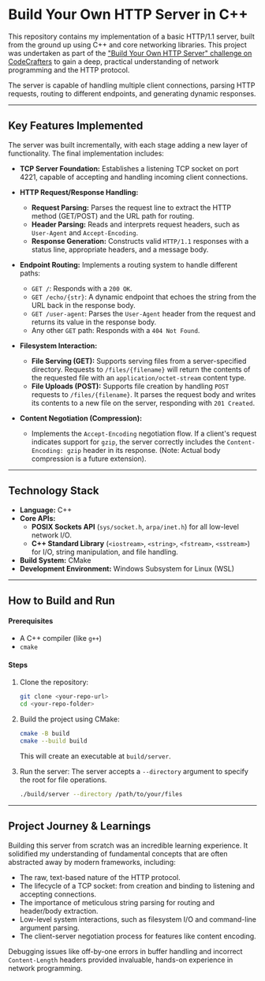 # Build Your Own HTTP Server in C++

This repository contains my implementation of a basic HTTP/1.1 server, built from the ground up using C++ and core networking libraries. This project was undertaken as part of the ["Build Your Own HTTP Server" challenge on CodeCrafters](https://app.codecrafters.io/courses/http-server/overview) to gain a deep, practical understanding of network programming and the HTTP protocol.

The server is capable of handling multiple client connections, parsing HTTP requests, routing to different endpoints, and generating dynamic responses.

---

## Key Features Implemented

The server was built incrementally, with each stage adding a new layer of functionality. The final implementation includes:

*   **TCP Server Foundation:** Establishes a listening TCP socket on port 4221, capable of accepting and handling incoming client connections.

*   **HTTP Request/Response Handling:**
    *   **Request Parsing:** Parses the request line to extract the HTTP method (GET/POST) and the URL path for routing.
    *   **Header Parsing:** Reads and interprets request headers, such as `User-Agent` and `Accept-Encoding`.
    *   **Response Generation:** Constructs valid `HTTP/1.1` responses with a status line, appropriate headers, and a message body.

*   **Endpoint Routing:** Implements a routing system to handle different paths:
    *   `GET /`: Responds with a `200 OK`.
    *   `GET /echo/{str}`: A dynamic endpoint that echoes the string from the URL back in the response body.
    *   `GET /user-agent`: Parses the `User-Agent` header from the request and returns its value in the response body.
    *   Any other `GET` path: Responds with a `404 Not Found`.

*   **Filesystem Interaction:**
    *   **File Serving (GET):** Supports serving files from a server-specified directory. Requests to `/files/{filename}` will return the contents of the requested file with an `application/octet-stream` content type.
    *   **File Uploads (POST):** Supports file creation by handling `POST` requests to `/files/{filename}`. It parses the request body and writes its contents to a new file on the server, responding with `201 Created`.

*   **Content Negotiation (Compression):**
    *   Implements the `Accept-Encoding` negotiation flow. If a client's request indicates support for `gzip`, the server correctly includes the `Content-Encoding: gzip` header in its response. (Note: Actual body compression is a future extension).

---

## Technology Stack

*   **Language:** C++
*   **Core APIs:**
    *   **POSIX Sockets API** (`sys/socket.h`, `arpa/inet.h`) for all low-level network I/O.
    *   **C++ Standard Library** (`<iostream>`, `<string>`, `<fstream>`, `<sstream>`) for I/O, string manipulation, and file handling.
*   **Build System:** CMake
*   **Development Environment:** Windows Subsystem for Linux (WSL)

---

## How to Build and Run

#### Prerequisites
*   A C++ compiler (like `g++`)
*   `cmake`

#### Steps
1.  Clone the repository:
    ```sh
    git clone <your-repo-url>
    cd <your-repo-folder>
    ```

2.  Build the project using CMake:
    ```sh
    cmake -B build
    cmake --build build
    ```
    This will create an executable at `build/server`.

3.  Run the server:
    The server accepts a `--directory` argument to specify the root for file operations.
    ```sh
    ./build/server --directory /path/to/your/files
    ```

---

## Project Journey & Learnings

Building this server from scratch was an incredible learning experience. It solidified my understanding of fundamental concepts that are often abstracted away by modern frameworks, including:
*   The raw, text-based nature of the HTTP protocol.
*   The lifecycle of a TCP socket: from creation and binding to listening and accepting connections.
*   The importance of meticulous string parsing for routing and header/body extraction.
*   Low-level system interactions, such as filesystem I/O and command-line argument parsing.
*   The client-server negotiation process for features like content encoding.

Debugging issues like off-by-one errors in buffer handling and incorrect `Content-Length` headers provided invaluable, hands-on experience in network programming.